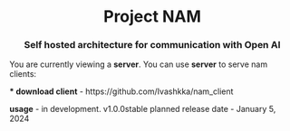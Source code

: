 <h1 align="center">Project NAM
<h3 align="center">Self hosted architecture for communication with Open AI</h3>
<p>You are currently viewing a <b>server</b>. You can use <b>server</b> to serve nam clients:
<p><b>* download client</b>  -  https://github.com/Ivashkka/nam_client
<p><b>usage</b>  -  in development. v1.0.0stable planned release date - January 5, 2024
